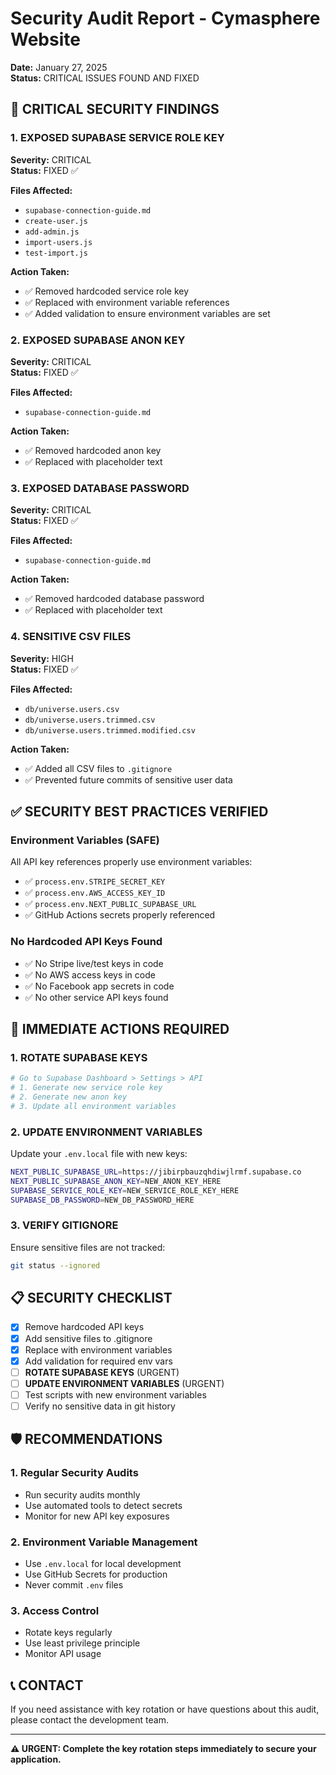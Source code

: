 # Security Audit Report - Cymasphere Website

**Date:** January 27, 2025  
**Status:** CRITICAL ISSUES FOUND AND FIXED

## 🚨 CRITICAL SECURITY FINDINGS

### 1. EXPOSED SUPABASE SERVICE ROLE KEY
**Severity:** CRITICAL  
**Status:** FIXED ✅

**Files Affected:**
- `supabase-connection-guide.md`
- `create-user.js`
- `add-admin.js`
- `import-users.js`
- `test-import.js`

**Action Taken:**
- ✅ Removed hardcoded service role key
- ✅ Replaced with environment variable references
- ✅ Added validation to ensure environment variables are set

### 2. EXPOSED SUPABASE ANON KEY
**Severity:** CRITICAL  
**Status:** FIXED ✅

**Files Affected:**
- `supabase-connection-guide.md`

**Action Taken:**
- ✅ Removed hardcoded anon key
- ✅ Replaced with placeholder text

### 3. EXPOSED DATABASE PASSWORD
**Severity:** CRITICAL  
**Status:** FIXED ✅

**Files Affected:**
- `supabase-connection-guide.md`

**Action Taken:**
- ✅ Removed hardcoded database password
- ✅ Replaced with placeholder text

### 4. SENSITIVE CSV FILES
**Severity:** HIGH  
**Status:** FIXED ✅

**Files Affected:**
- `db/universe.users.csv`
- `db/universe.users.trimmed.csv`
- `db/universe.users.trimmed.modified.csv`

**Action Taken:**
- ✅ Added all CSV files to `.gitignore`
- ✅ Prevented future commits of sensitive user data

## ✅ SECURITY BEST PRACTICES VERIFIED

### Environment Variables (SAFE)
All API key references properly use environment variables:
- ✅ `process.env.STRIPE_SECRET_KEY`
- ✅ `process.env.AWS_ACCESS_KEY_ID`
- ✅ `process.env.NEXT_PUBLIC_SUPABASE_URL`
- ✅ GitHub Actions secrets properly referenced

### No Hardcoded API Keys Found
- ✅ No Stripe live/test keys in code
- ✅ No AWS access keys in code
- ✅ No Facebook app secrets in code
- ✅ No other service API keys found

## 🔧 IMMEDIATE ACTIONS REQUIRED

### 1. ROTATE SUPABASE KEYS
```bash
# Go to Supabase Dashboard > Settings > API
# 1. Generate new service role key
# 2. Generate new anon key
# 3. Update all environment variables
```

### 2. UPDATE ENVIRONMENT VARIABLES
Update your `.env.local` file with new keys:
```bash
NEXT_PUBLIC_SUPABASE_URL=https://jibirpbauzqhdiwjlrmf.supabase.co
NEXT_PUBLIC_SUPABASE_ANON_KEY=NEW_ANON_KEY_HERE
SUPABASE_SERVICE_ROLE_KEY=NEW_SERVICE_ROLE_KEY_HERE
SUPABASE_DB_PASSWORD=NEW_DB_PASSWORD_HERE
```

### 3. VERIFY GITIGNORE
Ensure sensitive files are not tracked:
```bash
git status --ignored
```

## 📋 SECURITY CHECKLIST

- [x] Remove hardcoded API keys
- [x] Add sensitive files to .gitignore
- [x] Replace with environment variables
- [x] Add validation for required env vars
- [ ] **ROTATE SUPABASE KEYS** (URGENT)
- [ ] **UPDATE ENVIRONMENT VARIABLES** (URGENT)
- [ ] Test scripts with new environment variables
- [ ] Verify no sensitive data in git history

## 🛡️ RECOMMENDATIONS

### 1. Regular Security Audits
- Run security audits monthly
- Use automated tools to detect secrets
- Monitor for new API key exposures

### 2. Environment Variable Management
- Use `.env.local` for local development
- Use GitHub Secrets for production
- Never commit `.env` files

### 3. Access Control
- Rotate keys regularly
- Use least privilege principle
- Monitor API usage

## 📞 CONTACT

If you need assistance with key rotation or have questions about this audit, please contact the development team.

---

**⚠️ URGENT: Complete the key rotation steps immediately to secure your application.**
